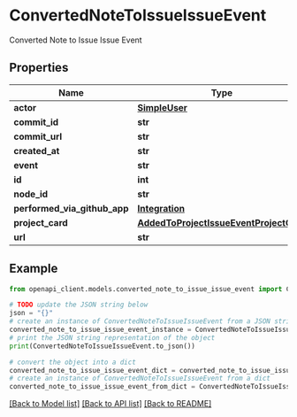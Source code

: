 # ConvertedNoteToIssueIssueEvent

Converted Note to Issue Issue Event

## Properties

Name | Type | Description | Notes
------------ | ------------- | ------------- | -------------
**actor** | [**SimpleUser**](SimpleUser.md) |  | 
**commit_id** | **str** |  | 
**commit_url** | **str** |  | 
**created_at** | **str** |  | 
**event** | **str** |  | 
**id** | **int** |  | 
**node_id** | **str** |  | 
**performed_via_github_app** | [**Integration**](Integration.md) |  | 
**project_card** | [**AddedToProjectIssueEventProjectCard**](AddedToProjectIssueEventProjectCard.md) |  | [optional] 
**url** | **str** |  | 

## Example

```python
from openapi_client.models.converted_note_to_issue_issue_event import ConvertedNoteToIssueIssueEvent

# TODO update the JSON string below
json = "{}"
# create an instance of ConvertedNoteToIssueIssueEvent from a JSON string
converted_note_to_issue_issue_event_instance = ConvertedNoteToIssueIssueEvent.from_json(json)
# print the JSON string representation of the object
print(ConvertedNoteToIssueIssueEvent.to_json())

# convert the object into a dict
converted_note_to_issue_issue_event_dict = converted_note_to_issue_issue_event_instance.to_dict()
# create an instance of ConvertedNoteToIssueIssueEvent from a dict
converted_note_to_issue_issue_event_from_dict = ConvertedNoteToIssueIssueEvent.from_dict(converted_note_to_issue_issue_event_dict)
```
[[Back to Model list]](../README.md#documentation-for-models) [[Back to API list]](../README.md#documentation-for-api-endpoints) [[Back to README]](../README.md)


